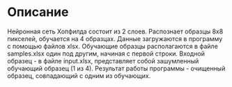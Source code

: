 # Описание
Нейронная сеть Хопфилда состоит из 2 слоев. Распознает образцы 8х8 пикселей, обучается на 4 образцах. Данные загружаются в программу с помощью файлов xlsx. Обучающие образцы располагаются в файле samples.xlsx один под другим, начиная с первой строки. Входной образец - в файле input.xlsx, представляет собой зашумленный обучающий образец (1 из 4). Результат работы программы - очищенный образец, совпадающий с одним из обучающих.
